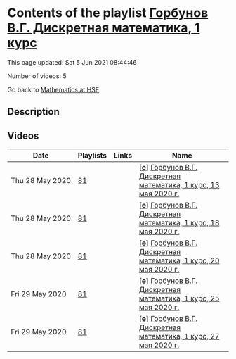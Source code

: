 # Contents of the playlist [Горбунов В.Г. Дискретная математика, 1 курс](https://www.youtube.com/playlist?list=PLq3E5oubNNoBgV1niMiegS2dLlrKEDISH)

This page updated: Sat 5 Jun 2021 08:44:46

Number of videos: 5

Go back to [Mathematics at HSE](../README.md)

## Description



## Videos

|Date|Playlists|Links|Name|
|---|---|---|---|
| Thu&nbsp;28&nbsp;May&nbsp;2020 | [81](./playlists/81 "Горбунов В.Г. Дискретная математика, 1 курс") |  | [[**e**](https://studio.youtube.com/video/3UsmCCqP0Do/edit "Edit")] [Горбунов В.Г. Дискретная математика, 1 курс, 13 мая 2020 г.](https://www.youtube.com/watch?v=3UsmCCqP0Do&list=PLq3E5oubNNoBgV1niMiegS2dLlrKEDISH) |
| Thu&nbsp;28&nbsp;May&nbsp;2020 | [81](./playlists/81 "Горбунов В.Г. Дискретная математика, 1 курс") |  | [[**e**](https://studio.youtube.com/video/hU8ikgef8ZM/edit "Edit")] [Горбунов В.Г. Дискретная математика, 1 курс, 18 мая 2020 г.](https://www.youtube.com/watch?v=hU8ikgef8ZM&list=PLq3E5oubNNoBgV1niMiegS2dLlrKEDISH) |
| Thu&nbsp;28&nbsp;May&nbsp;2020 | [81](./playlists/81 "Горбунов В.Г. Дискретная математика, 1 курс") |  | [[**e**](https://studio.youtube.com/video/M-ucSzNKtpo/edit "Edit")] [Горбунов В.Г. Дискретная математика, 1 курс, 20 мая 2020 г.](https://www.youtube.com/watch?v=M-ucSzNKtpo&list=PLq3E5oubNNoBgV1niMiegS2dLlrKEDISH) |
| Fri&nbsp;29&nbsp;May&nbsp;2020 | [81](./playlists/81 "Горбунов В.Г. Дискретная математика, 1 курс") |  | [[**e**](https://studio.youtube.com/video/uHGRQE6Uafc/edit "Edit")] [Горбунов В.Г. Дискретная математика, 1 курс, 25 мая 2020 г.](https://www.youtube.com/watch?v=uHGRQE6Uafc&list=PLq3E5oubNNoBgV1niMiegS2dLlrKEDISH) |
| Fri&nbsp;29&nbsp;May&nbsp;2020 | [81](./playlists/81 "Горбунов В.Г. Дискретная математика, 1 курс") |  | [[**e**](https://studio.youtube.com/video/_crkPuu8l08/edit "Edit")] [Горбунов В.Г. Дискретная математика, 1 курс, 27 мая 2020 г.](https://www.youtube.com/watch?v=_crkPuu8l08&list=PLq3E5oubNNoBgV1niMiegS2dLlrKEDISH) |
